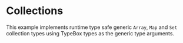 # Collections

This example implements runtime type safe generic `Array`, `Map` and `Set` collection types using TypeBox types as the generic type arguments.
